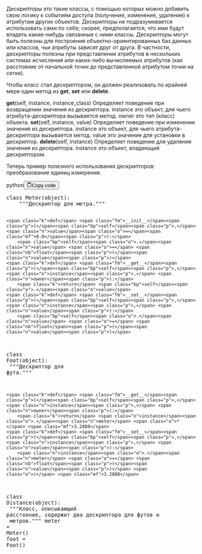 <p>Дескрипторы это такие классы, с помощью которых можно добавить свою логику к событиям доступа 
(получение, изменение, удаление) к атрибутам других объектов. 
Дескрипторы не подразумевается использовать сами по себе; скорее, предполагается, 
что ими будут владеть какие-нибудь связанные с ними классы. 
Дескрипторы могут быть полезны для построения объектно-ориентированных баз данных или классов, 
чьи атрибуты зависят друг от друга. В частности, дескрипторы полезны при представлении атрибутов 
в нескольких системах исчисления или каких-либо вычисляемых атрибутов 
(как расстояние от начальной точки до представленной атрибутом точки на сетке).</p>
<p>Чтобы класс стал дескриптором, он должен реализовать по крайней мере один метод из 
<strong>get</strong>, <strong>set</strong> или <strong>delete</strong>. </p>
<p><strong>get</strong>(self, instance, instance_class) Определяет поведение при возвращении значения из дескриптора. 
                                        instance это объект, для чьего атрибута-дескриптора вызывается метод. 
                                        owner это тип (класс) объекта.
<strong>set</strong>(self, instance, value)          Определяет поведение при изменении значения из дескриптора. 
                                        instance это объект, для чьего атрибута-дескриптора вызывается метод. 
                                        value это значение для установки в дескриптор.
<strong>delete</strong>(self, instance)              Определяет поведение для удаления значения из дескриптора. 
                                        instance это объект, владеющий дескриптором.</p>
<p>Теперь пример полезного использования дескрипторов: преобразование единиц измерения.</p>
<div class="code-element"><div class="lang-line"><text>python</text><button class="copy-button" id="code171b" onclick="copyCode(code171, code171b)"><svg stroke="currentColor" fill="none" stroke-width="2" viewBox="0 0 24 24" stroke-linecap="round" stroke-linejoin="round" class="h-4 w-4" height="1em" width="1em" xmlns="http://www.w3.org/2000/svg"><path d="M16 4h2a2 2 0 0 1 2 2v14a2 2 0 0 1-2 2H6a2 2 0 0 1-2-2V6a2 2 0 0 1 2-2h2"></path><rect x="8" y="2" width="8" height="4" rx="1" ry="1"></rect></svg><text>Copy code</text></button></div><div class="code" id="code171"><div class="highlight"><pre><span></span><span class="k">class</span> <span class="nc">Meter</span><span class="p">(</span><span class="nb">object</span><span class="p">):</span>
<span class="w">    </span><span class="sd">&quot;&quot;&quot;Дескриптор для метра.&quot;&quot;&quot;</span>

    <span class="k">def</span> <span class="fm">__init__</span><span class="p">(</span><span class="bp">self</span><span class="p">,</span> <span class="n">value</span><span class="o">=</span><span class="mf">0.0</span><span class="p">):</span>
        <span class="bp">self</span><span class="o">.</span><span class="n">value</span> <span class="o">=</span> <span class="nb">float</span><span class="p">(</span><span class="n">value</span><span class="p">)</span>
    <span class="k">def</span> <span class="fm">__get__</span><span class="p">(</span><span class="bp">self</span><span class="p">,</span> <span class="n">instance</span><span class="p">,</span> <span class="n">owner</span><span class="p">):</span>
        <span class="k">return</span> <span class="bp">self</span><span class="o">.</span><span class="n">value</span>
    <span class="k">def</span> <span class="fm">__set__</span><span class="p">(</span><span class="bp">self</span><span class="p">,</span> <span class="n">instance</span><span class="p">,</span> <span class="n">value</span><span class="p">):</span>
        <span class="bp">self</span><span class="o">.</span><span class="n">value</span> <span class="o">=</span> <span class="nb">float</span><span class="p">(</span><span class="n">value</span><span class="p">)</span>

<span class="k">class</span> <span class="nc">Foot</span><span class="p">(</span><span class="nb">object</span><span class="p">):</span>
<span class="w">    </span><span class="sd">&quot;&quot;&quot;Дескриптор для фута.&quot;&quot;&quot;</span>

    <span class="k">def</span> <span class="fm">__get__</span><span class="p">(</span><span class="bp">self</span><span class="p">,</span> <span class="n">instance</span><span class="p">,</span> <span class="n">owner</span><span class="p">):</span>
        <span class="k">return</span> <span class="n">instance</span><span class="o">.</span><span class="n">meter</span> <span class="o">*</span> <span class="mf">3.2808</span>
    <span class="k">def</span> <span class="fm">__set__</span><span class="p">(</span><span class="bp">self</span><span class="p">,</span> <span class="n">instance</span><span class="p">,</span> <span class="n">value</span><span class="p">):</span>
        <span class="n">instance</span><span class="o">.</span><span class="n">meter</span> <span class="o">=</span> <span class="nb">float</span><span class="p">(</span><span class="n">value</span><span class="p">)</span> <span class="o">/</span> <span class="mf">3.2808</span>

<span class="k">class</span> <span class="nc">Distance</span><span class="p">(</span><span class="nb">object</span><span class="p">):</span>
<span class="w">    </span><span class="sd">&quot;&quot;&quot;Класс, описывающий расстояние, содержит два дескриптора для футов и</span>
<span class="sd">    метров.&quot;&quot;&quot;</span>
    <span class="n">meter</span> <span class="o">=</span> <span class="n">Meter</span><span class="p">()</span>
    <span class="n">foot</span> <span class="o">=</span> <span class="n">Foot</span><span class="p">()</span>
</pre></div></div></div>
